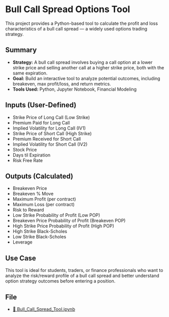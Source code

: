 # Bull Call Spread Options Tool

This project provides a Python-based tool to calculate the profit and loss characteristics of a bull call spread — a widely used options trading strategy.

## Summary

- **Strategy:** A bull call spread involves buying a call option at a lower strike price and selling another call at a higher strike price, both with the same expiration.
- **Goal:** Build an interactive tool to analyze potential outcomes, including breakeven, max profit/loss, and return metrics.
- **Tools Used:** Python, Jupyter Notebook, Financial Modeling

## Inputs (User-Defined)

- Strike Price of Long Call (Low Strike)
- Premium Paid for Long Call
- Implied Volatility for Long Call (IV1)
- Strike Price of Short Call (High Strike)
- Premium Received for Short Call
- Implied Volatility for Short Call (IV2)
- Stock Price
- Days til Expiration
- Risk Free Rate

## Outputs (Calculated)

- Breakeven Price
- Breakeven % Move
- Maximum Profit (per contract)
- Maximum Loss (per contract)
- Risk to Reward
- Low Strike Probability of Profit (Low POP)
- Breakeven Price Probability of Profit (Breakeven POP)
- High Strike Price Probability of Profit (High POP)
- High Strike Black-Scholes
- Low Strike Black-Scholes
- Leverage

## Use Case

This tool is ideal for students, traders, or finance professionals who want to analyze the risk/reward profile of a bull call spread and better understand option strategy outcomes before entering a position.

## File

- [📓 Bull_Call_Spread_Tool.ipynb](./Bull_Call_Spread_Tool.ipynb)


